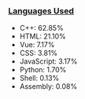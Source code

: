 
### [Languages Used](https://github.com/sayakdattagupta/profstats) 

- C++: 62.85%
- HTML: 21.10%
- Vue: 7.17%
- CSS: 3.81%
- JavaScript: 3.17%
- Python: 1.70%
- Shell: 0.13%
- Assembly: 0.08%
